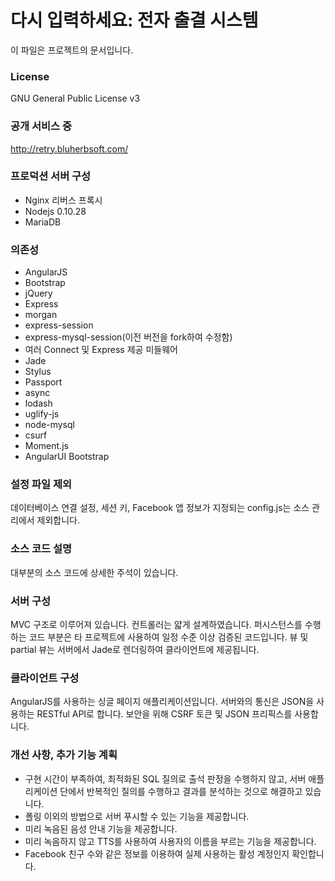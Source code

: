 다시 입력하세요: 전자 출결 시스템
==========================

이 파일은 프로젝트의 문서입니다.

### License
GNU General Public License v3

### 공개 서비스 중
http://retry.bluherbsoft.com/

### 프로덕션 서버 구성
* Nginx 리버스 프록시
* Nodejs 0.10.28
* MariaDB

### 의존성
* AngularJS
* Bootstrap
* jQuery
* Express
* morgan
* express-session
* express-mysql-session(이전 버전을 fork하여 수정함)
* 여러 Connect 및 Express 제공 미들웨어
* Jade
* Stylus
* Passport
* async
* lodash
* uglify-js
* node-mysql
* csurf
* Moment.js
* AngularUI Bootstrap

### 설정 파일 제외
데이터베이스 연결 설정, 세션 키, Facebook 앱 정보가 지정되는 config.js는 소스 관리에서 제외합니다.

### 소스 코드 설명
대부분의 소스 코드에 상세한 주석이 있습니다.

### 서버 구성
MVC 구조로 이루어져 있습니다. 컨트롤러는 얇게 설계하였습니다. 퍼시스턴스를 수행하는 코드 부분은 타 프로젝트에 사용하여 일정 수준 이상 검증된 코드입니다. 뷰 및 partial 뷰는 서버에서 Jade로 렌더링하여 클라이언트에 제공됩니다.

### 클라이언트 구성
AngularJS를 사용하는 싱글 페이지 애플리케이션입니다. 서버와의 통신은 JSON을 사용하는 RESTful API로 합니다. 보안을 위해 CSRF 토큰 및 JSON 프리픽스를 사용합니다.

### 개선 사항, 추가 기능 계획
* 구현 시간이 부족하여, 최적화된 SQL 질의로 출석 판정을 수행하지 않고, 서버 애플리케이션 단에서 반복적인 질의를 수행하고 결과를 분석하는 것으로 해결하고 있습니다.
* 폴링 이외의 방법으로 서버 푸시할 수 있는 기능을 제공합니다.
* 미리 녹음된 음성 안내 기능을 제공합니다.
* 미리 녹음하지 않고 TTS를 사용하여 사용자의 이름을 부르는 기능을 제공합니다.
* Facebook 친구 수와 같은 정보를 이용하여 실제 사용하는 활성 계정인지 확인합니다.
